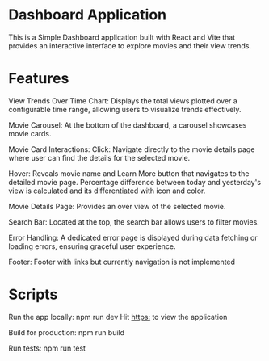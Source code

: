 # Dashboard Application

This is a Simple Dashboard application built with React and Vite that provides an interactive interface to explore movies and their view trends.

# Features

View Trends Over Time Chart:
Displays the total views plotted over a configurable time range, allowing users to visualize trends effectively.

Movie Carousel:
At the bottom of the dashboard, a carousel showcases movie cards.

Movie Card Interactions:
Click: Navigate directly to the movie details page where user can find the details for the selected movie.

Hover: Reveals movie name and Learn More button that navigates to the detailed movie page. Percentage difference between today and yesterday's view is calculated and its differentiated with icon and color.

Movie Details Page:
Provides an over view of the selected movie.

Search Bar:
Located at the top, the search bar allows users to filter movies.

Error Handling:
A dedicated error page is displayed during data fetching or loading errors, ensuring graceful user experience.

Footer:
Footer with links but currently navigation is not implemented

# Scripts

Run the app locally: npm run dev
Hit [https:](http://localhost:3000/) to view the application

Build for production: npm run build

Run tests: npm run test
